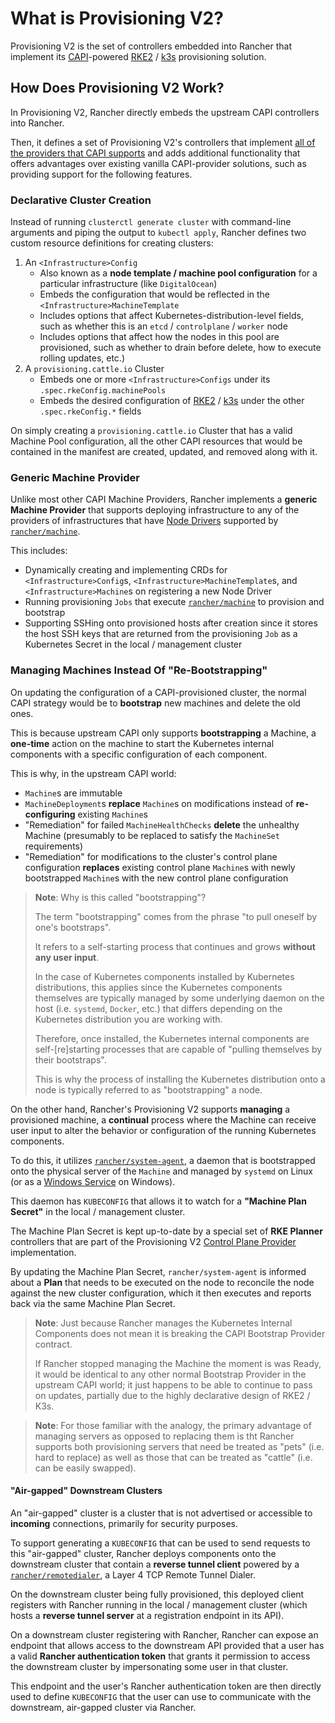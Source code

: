 # What is Provisioning V2?

Provisioning V2 is the set of controllers embedded into Rancher that implement its [CAPI](./00_capi.md)-powered [RKE2](https://docs.rke2.io/) / [k3s](https://k3s.io/) provisioning solution.

## How Does Provisioning V2 Work?

In Provisioning V2, Rancher directly embeds the upstream CAPI controllers into Rancher.

Then, it defines a set of Provisioning V2's controllers that implement [all of the providers that CAPI supports](./01_capi_providers.md) and adds additional functionality that offers advantages over existing vanilla CAPI-provider solutions, such as providing support for the following features.

### Declarative Cluster Creation

Instead of running `clusterctl generate cluster` with command-line arguments and piping the output to `kubectl apply`, Rancher defines two custom resource definitions for creating clusters:
1. An `<Infrastructure>Config`
    - Also known as a **node template / machine pool configuration** for a particular infrastructure (like `DigitalOcean`)
    - Embeds the configuration that would be reflected in the `<Infrastructure>MachineTemplate`
    - Includes options that affect Kubernetes-distribution-level fields, such as whether this is an `etcd` / `controlplane` / `worker` node
    - Includes options that affect how the nodes in this pool are provisioned, such as whether to drain before delete, how to execute rolling updates, etc.)
2. A `provisioning.cattle.io` Cluster
    - Embeds one or more `<Infrastructure>Configs` under its `.spec.rkeConfig.machinePools`
    - Embeds the desired configuration of [RKE2](https://docs.rke2.io/) / [k3s](https://k3s.io/) under the other `.spec.rkeConfig.*` fields

On simply creating a `provisioning.cattle.io` Cluster that has a valid Machine Pool configuration, all the other CAPI resources that would be contained in the manifest are created, updated, and removed along with it.

### Generic Machine Provider

Unlike most other CAPI Machine Providers, Rancher implements a **generic Machine Provider** that supports deploying infrastructure to any of the providers of infrastructures that have [Node Drivers](https://github.com/rancher/machine/tree/master/drivers) supported by [`rancher/machine`](https://github.com/rancher/machine).

This includes:
  - Dynamically creating and implementing CRDs for `<Infrastructure>Config`s, `<Infrastructure>MachineTemplate`s, and `<Infrastructure>Machine`s on registering a new Node Driver
  - Running provisioning `Jobs` that execute [`rancher/machine`](https://github.com/rancher/machine) to provision and bootstrap
  - Supporting SSHing onto provisioned hosts after creation since it stores the host SSH keys that are returned from the provisioning `Job` as a Kubernetes Secret in the local / management cluster

### Managing Machines Instead Of "Re-Bootstrapping"

On updating the configuration of a CAPI-provisioned cluster, the normal CAPI strategy would be to **bootstrap** new machines and delete the old ones.

This is because upstream CAPI only supports **bootstrapping** a Machine, a **one-time** action on the machine to start the Kubernetes internal components with a specific configuration of each component.

This is why, in the upstream CAPI world:
- `Machine`s are immutable
- `MachineDeployment`s **replace** `Machine`s on modifications instead of **re-configuring** existing `Machine`s
- "Remediation" for failed `MachineHealthChecks` **delete** the unhealthy Machine (presumably to be replaced to satisfy the `MachineSet` requirements)
- "Remediation" for modifications to the cluster's control plane configuration **replaces** existing control plane `Machine`s with newly bootstrapped `Machine`s with the new control plane configuration

> **Note**: Why is this called "bootstrapping"?
>
> The term "bootstrapping" comes from the phrase "to pull oneself by one's bootstraps". 
>
> It refers to a self-starting process that continues and grows **without any user input**.
>
> In the case of Kubernetes components installed by Kubernetes distributions, this applies since the Kubernetes components themselves are typically managed by some underlying daemon on the host (i.e. `systemd`, `Docker`, etc.) that differs depending on the Kubernetes distribution you are working with.
>
> Therefore, once installed, the Kubernetes internal components are self-[re]starting processes that are capable of "pulling themselves by their bootstraps".
>
> This is why the process of installing the Kubernetes distribution onto a node is typically referred to as "bootstrapping" a node.

On the other hand, Rancher's Provisioning V2 supports **managing** a provisioned machine, a **continual** process where the Machine can receive user input to alter the behavior or configuration of the running Kubernetes components.

To do this, it utilizes [`rancher/system-agent`](https://github.com/rancher/system-agent), a daemon that is bootstrapped onto the physical server of the `Machine` and managed by `systemd` on Linux (or as a [Windows Service](https://learn.microsoft.com/en-us/dotnet/framework/windows-services/introduction-to-windows-service-applications) on Windows).

This daemon has `KUBECONFIG` that allows it to watch for a **"Machine Plan Secret"** in the local / management cluster.

The Machine Plan Secret is kept up-to-date by a special set of **RKE Planner** controllers that are part of the Provisioning V2 [Control Plane Provider](./01_capi_providers.md#control-plane-provider) implementation.

By updating the Machine Plan Secret, `rancher/system-agent` is informed about a **Plan** that needs to be executed on the node to reconcile the node against the new cluster configuration, which it then executes and reports back via the same Machine Plan Secret.

> **Note**: Just because Rancher manages the Kubernetes Internal Components does not mean it is breaking the CAPI Bootstrap Provider contract.
>
> If Rancher stopped managing the Machine the moment is was Ready, it would be identical to any other normal Bootstrap Provider in the upstream CAPI world; it just happens to be able to continue to pass on updates, partially due to the highly declarative design of RKE2 / K3s.

> **Note**: For those familiar with the analogy, the primary advantage of managing servers as opposed to replacing them is tht Rancher supports both provisioning servers that need be treated as "pets" (i.e. hard to replace) as well as those that can be treated as "cattle" (i.e. can be easily swapped).

#### "Air-gapped" Downstream Clusters

An "air-gapped" cluster is a cluster that is not advertised or accessible to **incoming** connections, primarily for security purposes.

To support generating a `KUBECONFIG` that can be used to send requests to this "air-gapped" cluster, Rancher deploys components onto the downstream cluster that contain a **reverse tunnel client** powered by a [`rancher/remotedialer`](https://github.com/rancher/remotedialer), a Layer 4 TCP Remote Tunnel Dialer.

On the downstream cluster being fully provisioned, this deployed client registers with Rancher running in the local / management cluster (which hosts a **reverse tunnel server** at a registration endpoint in its API).

On a downstream cluster registering with Rancher, Rancher can expose an endpoint that allows access to the downstream API provided that a user has a valid **Rancher authentication token** that grants it permission to access the downstream cluster by impersonating some user in that cluster.

This endpoint and the user's Rancher authentication token are then directly used to define `KUBECONFIG` that the user can use to communicate with the downstream, air-gapped cluster via Rancher.
